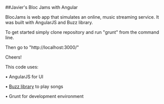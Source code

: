 ##Javier's Bloc Jams with Angular


BlocJams is web app that simulates an online, music streaming service. It was built with AngularJS and Buzz library.

To get started simply clone repository and run "grunt" from the command line.

Then go to "http://localhost:3000/"

Cheers!

This code uses:

• AngularJS for UI

• [Buzz library](http://buzz.jaysalvat.com/) to play songs

• Grunt for development environment
